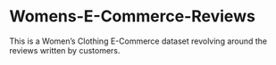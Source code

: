 # Womens-E-Commerce-Reviews
This is a Women’s Clothing E-Commerce dataset revolving around the reviews written by customers.
